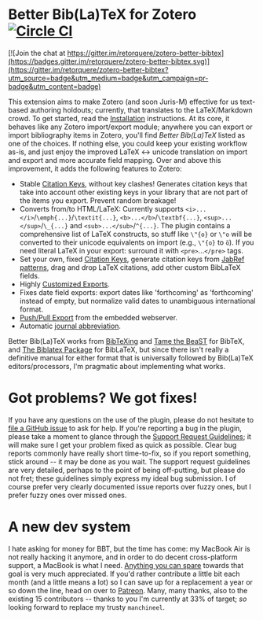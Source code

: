 # Better Bib(La)TeX for Zotero [![Circle CI](https://circleci.com/gh/retorquere/zotero-better-bibtex.svg?style=shield)](https://circleci.com/gh/retorquere/zotero-better-bibtex)

[![Join the chat at https://gitter.im/retorquere/zotero-better-bibtex](https://badges.gitter.im/retorquere/zotero-better-bibtex.svg)](https://gitter.im/retorquere/zotero-better-bibtex?utm_source=badge&utm_medium=badge&utm_campaign=pr-badge&utm_content=badge)

This extension aims to make Zotero (and soon Juris-M) effective for us text-based authoring holdouts;
currently, that translates to the LaTeX/Markdown crowd. To get started, read the
[Installation](https://github.com/retorquere/zotero-better-bibtex/wiki/Installation) instructions. At its core,
it behaves like any Zotero import/export module; anywhere you can export or import bibliography items in Zotero,
you'll find *Better Bib(La)TeX* listed as one of the choices.  If nothing else, you could keep your existing workflow as-is,
and just enjoy the improved LaTeX &harr; unicode translation on import and export and more accurate field mapping. 
Over and above this improvement, it adds the following features to Zotero:

* Stable [Citation Keys](https://github.com/retorquere/zotero-better-bibtex/wiki/Citation-Keys), without key clashes! Generates citation keys that take into account other existing keys in your library
  that are not part of the items you export. Prevent random breakage!
* Converts from/to HTML/LaTeX: Currently supports `<i>...</i>`/`\emph{...}`/`\textit{...}`, `<b>...</b>`/`\textbf{...}`, `<sup>...</sup>`/`\_{...}` and `<sub>...</sub>`/`^{...}`. 
  The plugin contains a comprehensive list of LaTeX constructs, so stuff like `\"{o}` or `\"o` will be converted to their unicode equivalents on import (e.g., `\"{o}` to `ö`). If you need
  literal LaTeX in your export: surround it with `<pre>`...`</pre>` tags.
* Set your own, fixed [Citation Keys](https://github.com/retorquere/zotero-better-bibtex/wiki/Citation-Keys), generate citation keys from [JabRef patterns](http://jabref.sourceforge.net/help/LabelPatterns.php), drag and drop LaTeX citations, add other custom BibLaTeX fields.
* Highly [Customized Exports](https://github.com/retorquere/zotero-better-bibtex/wiki/Customized-Exports).
* Fixes date field exports: export dates like 'forthcoming' as 'forthcoming' instead of empty, but normalize valid dates
  to unambiguous international format.
* [Push/Pull Export](https://github.com/retorquere/zotero-better-bibtex/wiki/Push-and-Pull-Export) from the embedded webserver.
* Automatic [journal abbreviation](https://github.com/retorquere/zotero-better-bibtex/wiki/Citation-Keys).


Better Bib(La)TeX works from [BibTeXing](http://ctan.cs.uu.nl/biblio/bibtex/base/btxdoc.pdf) and [Tame the
BeaST](http://www.lsv.ens-cachan.fr/~markey/BibTeX/doc/ttb_en.pdf) for BibTeX, and
[The Biblatex Package](http://ctan.mirrorcatalogs.com/macros/latex/contrib/biblatex/doc/biblatex.pdf) for BibLaTeX, but
since there isn't really a definitive manual for either format that is universally followed by Bib(La)TeX
editors/processors, I'm pragmatic about implementing what works.

# Got problems? We got fixes!

If you have any questions on the use of the plugin, please do not hesitate to [file a GitHub issue](https://github.com/retorquere/zotero-better-bibtex/issues/new)
to ask for help. If you're reporting a bug in the plugin, please take a moment to glance through the 
[Support Request Guidelines](https://github.com/retorquere/zotero-better-bibtex/wiki/Support);
it will make sure I get your problem fixed as quick as possible. Clear bug reports commonly have really short
time-to-fix, so if you report something, stick around -- it may be done as you wait.
The support request guidelines are very detailed, perhaps to the point of being off-putting, but please do not fret;
these guidelines simply express my ideal bug submission.
I of course prefer very clearly documented issue reports over fuzzy ones,
but I prefer fuzzy ones over missed ones.

# A new dev system

I hate asking for money for BBT, but the time has come: my MacBook Air is not really hacking it anymore, and in order to do decent cross-platform support, a MacBook is what I need. [Anything you can spare](https://www.paypal.me/retorquere)  towards that goal is very much appreciated. If you'd rather contribute a little bit each month (and a little means a lot) so I can save up for a replacement a year or so down the line, head on over to [Patreon](https://www.patreon.com/retorquere). Many, many thanks, also to the existing 15 contributors -- thanks to you I'm currently at 33% of target; *so* looking forward to replace my trusty `manchineel`.
